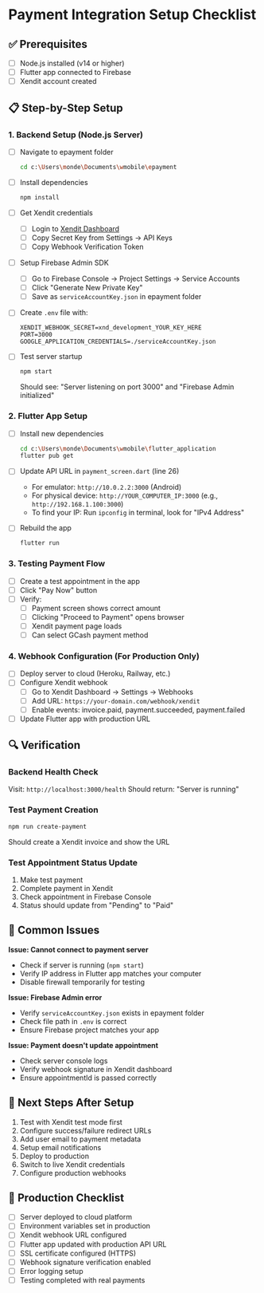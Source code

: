 # Payment Integration Setup Checklist

## ✅ Prerequisites
- [ ] Node.js installed (v14 or higher)
- [ ] Flutter app connected to Firebase
- [ ] Xendit account created

## 📋 Step-by-Step Setup

### 1. Backend Setup (Node.js Server)

- [ ] Navigate to epayment folder
  ```bash
  cd c:\Users\monde\Documents\wmobile\epayment
  ```

- [ ] Install dependencies
  ```bash
  npm install
  ```

- [ ] Get Xendit credentials
  - [ ] Login to [Xendit Dashboard](https://dashboard.xendit.co/)
  - [ ] Copy Secret Key from Settings → API Keys
  - [ ] Copy Webhook Verification Token

- [ ] Setup Firebase Admin SDK
  - [ ] Go to Firebase Console → Project Settings → Service Accounts
  - [ ] Click "Generate New Private Key"
  - [ ] Save as `serviceAccountKey.json` in epayment folder

- [ ] Create `.env` file with:
  ```env
  XENDIT_WEBHOOK_SECRET=xnd_development_YOUR_KEY_HERE
  PORT=3000
  GOOGLE_APPLICATION_CREDENTIALS=./serviceAccountKey.json
  ```

- [ ] Test server startup
  ```bash
  npm start
  ```
  Should see: "Server listening on port 3000" and "Firebase Admin initialized"

### 2. Flutter App Setup

- [ ] Install new dependencies
  ```bash
  cd c:\Users\monde\Documents\wmobile\flutter_application
  flutter pub get
  ```

- [ ] Update API URL in `payment_screen.dart` (line 26)
  - For emulator: `http://10.0.2.2:3000` (Android)
  - For physical device: `http://YOUR_COMPUTER_IP:3000` (e.g., `http://192.168.1.100:3000`)
  - To find your IP: Run `ipconfig` in terminal, look for "IPv4 Address"

- [ ] Rebuild the app
  ```bash
  flutter run
  ```

### 3. Testing Payment Flow

- [ ] Create a test appointment in the app
- [ ] Click "Pay Now" button
- [ ] Verify:
  - [ ] Payment screen shows correct amount
  - [ ] Clicking "Proceed to Payment" opens browser
  - [ ] Xendit payment page loads
  - [ ] Can select GCash payment method

### 4. Webhook Configuration (For Production Only)

- [ ] Deploy server to cloud (Heroku, Railway, etc.)
- [ ] Configure Xendit webhook
  - [ ] Go to Xendit Dashboard → Settings → Webhooks
  - [ ] Add URL: `https://your-domain.com/webhook/xendit`
  - [ ] Enable events: invoice.paid, payment.succeeded, payment.failed
- [ ] Update Flutter app with production URL

## 🔍 Verification

### Backend Health Check
Visit: `http://localhost:3000/health`
Should return: "Server is running"

### Test Payment Creation
```bash
npm run create-payment
```
Should create a Xendit invoice and show the URL

### Test Appointment Status Update
1. Make test payment
2. Complete payment in Xendit
3. Check appointment in Firebase Console
4. Status should update from "Pending" to "Paid"

## 🚨 Common Issues

**Issue: Cannot connect to payment server**
- Check if server is running (`npm start`)
- Verify IP address in Flutter app matches your computer
- Disable firewall temporarily for testing

**Issue: Firebase Admin error**
- Verify `serviceAccountKey.json` exists in epayment folder
- Check file path in `.env` is correct
- Ensure Firebase project matches your app

**Issue: Payment doesn't update appointment**
- Check server console logs
- Verify webhook signature in Xendit dashboard
- Ensure appointmentId is passed correctly

## 📝 Next Steps After Setup

1. Test with Xendit test mode first
2. Configure success/failure redirect URLs
3. Add user email to payment metadata
4. Setup email notifications
5. Deploy to production
6. Switch to live Xendit credentials
7. Configure production webhooks

## 🎯 Production Checklist

- [ ] Server deployed to cloud platform
- [ ] Environment variables set in production
- [ ] Xendit webhook URL configured
- [ ] Flutter app updated with production API URL
- [ ] SSL certificate configured (HTTPS)
- [ ] Webhook signature verification enabled
- [ ] Error logging setup
- [ ] Testing completed with real payments
